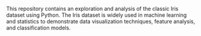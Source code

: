 This repository contains an exploration and analysis of the classic Iris dataset using Python. The Iris dataset is widely used in machine learning and statistics to demonstrate data visualization techniques, feature analysis, and classification models.
